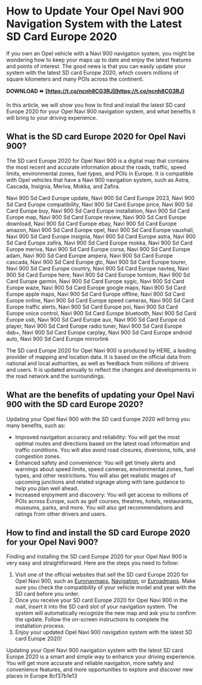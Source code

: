 # How to Update Your Opel Navi 900 Navigation System with the Latest SD Card Europe 2020
  
If you own an Opel vehicle with a Navi 900 navigation system, you might be wondering how to keep your maps up to date and enjoy the latest features and points of interest. The good news is that you can easily update your system with the latest SD card Europe 2020, which covers millions of square kilometers and many POIs across the continent.
 
**DOWNLOAD ⏩ [https://t.co/ncnh8CG3RJ](https://t.co/ncnh8CG3RJ)**


  
In this article, we will show you how to find and install the latest SD card Europe 2020 for your Opel Navi 900 navigation system, and what benefits it will bring to your driving experience.
  
## What is the SD card Europe 2020 for Opel Navi 900?
  
The SD card Europe 2020 for Opel Navi 900 is a digital map that contains the most recent and accurate information about the roads, traffic, speed limits, environmental zones, fuel types, and POIs in Europe. It is compatible with Opel vehicles that have a Navi 900 navigation system, such as Astra, Cascada, Insignia, Meriva, Mokka, and Zafira.
 
Navi 900 Sd Card Europe update,  Navi 900 Sd Card Europe 2023,  Navi 900 Sd Card Europe compatibility,  Navi 900 Sd Card Europe price,  Navi 900 Sd Card Europe buy,  Navi 900 Sd Card Europe installation,  Navi 900 Sd Card Europe map,  Navi 900 Sd Card Europe review,  Navi 900 Sd Card Europe download,  Navi 900 Sd Card Europe ebay,  Navi 900 Sd Card Europe amazon,  Navi 900 Sd Card Europe opel,  Navi 900 Sd Card Europe vauxhall,  Navi 900 Sd Card Europe insignia,  Navi 900 Sd Card Europe astra,  Navi 900 Sd Card Europe zafira,  Navi 900 Sd Card Europe mokka,  Navi 900 Sd Card Europe meriva,  Navi 900 Sd Card Europe corsa,  Navi 900 Sd Card Europe adam,  Navi 900 Sd Card Europe ampera,  Navi 900 Sd Card Europe cascada,  Navi 900 Sd Card Europe gtc,  Navi 900 Sd Card Europe tourer,  Navi 900 Sd Card Europe country,  Navi 900 Sd Card Europe navteq,  Navi 900 Sd Card Europe here,  Navi 900 Sd Card Europe tomtom,  Navi 900 Sd Card Europe garmin,  Navi 900 Sd Card Europe sygic,  Navi 900 Sd Card Europe waze,  Navi 900 Sd Card Europe google maps,  Navi 900 Sd Card Europe apple maps,  Navi 900 Sd Card Europe offline,  Navi 900 Sd Card Europe online,  Navi 900 Sd Card Europe speed cameras,  Navi 900 Sd Card Europe traffic alerts,  Navi 900 Sd Card Europe poi,  Navi 900 Sd Card Europe voice control,  Navi 900 Sd Card Europe bluetooth,  Navi 900 Sd Card Europe usb,  Navi 900 Sd Card Europe aux,  Navi 900 Sd Card Europe cd player,  Navi 900 Sd Card Europe radio tuner,  Navi 900 Sd Card Europe dab+,  Navi 900 Sd Card Europe carplay,  Navi 900 Sd Card Europe android auto,  Navi 900 Sd Card Europe mirrorlink
  
The SD card Europe 2020 for Opel Navi 900 is produced by HERE, a leading provider of mapping and location data. It is based on the official data from national and local authorities, as well as feedback from millions of drivers and users. It is updated annually to reflect the changes and developments in the road network and the surroundings.
  
## What are the benefits of updating your Opel Navi 900 with the SD card Europe 2020?
  
Updating your Opel Navi 900 with the SD card Europe 2020 will bring you many benefits, such as:
  
- Improved navigation accuracy and reliability: You will get the most optimal routes and directions based on the latest road information and traffic conditions. You will also avoid road closures, diversions, tolls, and congestion zones.
- Enhanced safety and convenience: You will get timely alerts and warnings about speed limits, speed cameras, environmental zones, fuel types, and other restrictions. You will also get realistic images of upcoming junctions and related signage along with lane guidance to help you plan well ahead.
- Increased enjoyment and discovery: You will get access to millions of POIs across Europe, such as golf courses, theatres, hotels, restaurants, museums, parks, and more. You will also get recommendations and ratings from other drivers and users.

## How to find and install the SD card Europe 2020 for your Opel Navi 900?
  
Finding and installing the SD card Europe 2020 for your Opel Navi 900 is very easy and straightforward. Here are the steps you need to follow:

1. Visit one of the official websites that sell the SD card Europe 2020 for Opel Navi 900, such as [Euronavmaps](https://euronavmaps.com/en/opel/30-opel-chevrolet-navi-600900-sd-card-europe-2020.html), [Navigation](https://opel.navigation.com/sku/T1000-27770O/en_GB/OpelEMEA/GBP), or [Euroadmaps](https://euroadmaps.com/gb/home/25-opel-navi-sd-card-600-900-2020.html). Make sure you check the compatibility of your vehicle model and year with the SD card before you order.
2. Once you receive your SD card Europe 2020 for Opel Navi 900 in the mail, insert it into the SD card slot of your navigation system. The system will automatically recognize the new map and ask you to confirm the update. Follow the on-screen instructions to complete the installation process.
3. Enjoy your updated Opel Navi 900 navigation system with the latest SD card Europe 2020!

Updating your Opel Navi 900 navigation system with the latest SD card Europe 2020 is a smart and simple way to enhance your driving experience. You will get more accurate and reliable navigation, more safety and convenience features, and more opportunities to explore and discover new places in Europe
 8cf37b1e13
 
